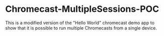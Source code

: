 Chromecast-MultipleSessions-POC
===============================

This is a modified version of the "Hello World" chromecast demo app to show that it is possible to run multiple Chromecasts from a single device.
